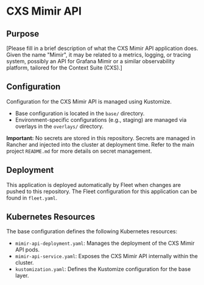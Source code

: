 # CXS Mimir API

## Purpose
[Please fill in a brief description of what the CXS Mimir API application does. Given the name "Mimir", it may be related to a metrics, logging, or tracing system, possibly an API for Grafana Mimir or a similar observability platform, tailored for the Context Suite (CXS).]

## Configuration
Configuration for the CXS Mimir API is managed using Kustomize.
- Base configuration is located in the `base/` directory.
- Environment-specific configurations (e.g., staging) are managed via overlays in the `overlays/` directory.

**Important:** No secrets are stored in this repository. Secrets are managed in Rancher and injected into the cluster at deployment time. Refer to the main project `README.md` for more details on secret management.

## Deployment
This application is deployed automatically by Fleet when changes are pushed to this repository. The Fleet configuration for this application can be found in `fleet.yaml`.

## Kubernetes Resources
The base configuration defines the following Kubernetes resources:
- `mimir-api-deployment.yaml`: Manages the deployment of the CXS Mimir API pods.
- `mimir-api-service.yaml`: Exposes the CXS Mimir API internally within the cluster.
- `kustomization.yaml`: Defines the Kustomize configuration for the base layer.
